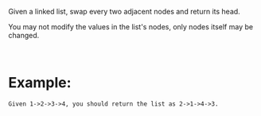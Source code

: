 Given a linked list, swap every two adjacent nodes and return its head.

You may not modify the values in the list's nodes, only nodes itself may be changed.

 

# Example:
```
Given 1->2->3->4, you should return the list as 2->1->4->3.
```